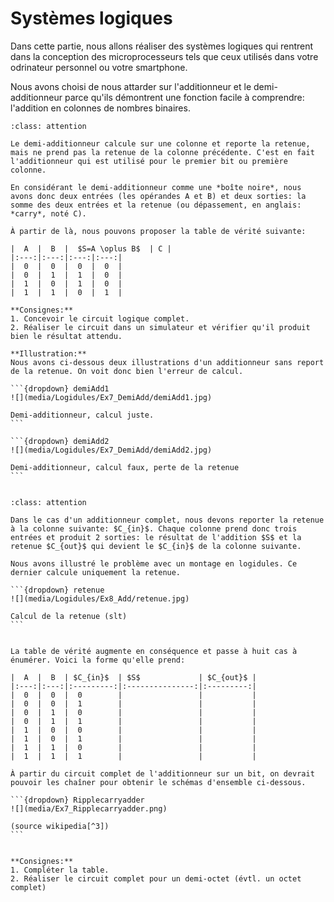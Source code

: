 # Systèmes logiques

Dans cette partie, nous allons réaliser des systèmes logiques qui rentrent dans la conception des microprocesseurs tels que ceux utilisés dans votre odrinateur personnel ou votre smartphone.

Nous avons choisi de nous attarder sur l'additionneur et le demi-additionneur parce qu'ils démontrent une fonction facile à comprendre: l'addition en colonnes de nombres binaires.


````{admonition} Exercice 6: demi-additionneur
:class: attention

Le demi-additionneur calcule sur une colonne et reporte la retenue, mais ne prend pas la retenue de la colonne précédente. C'est en fait l'additionneur qui est utilisé pour le premier bit ou première colonne.

En considérant le demi-additionneur comme une *boîte noire*, nous avons donc deux entrées (les opérandes A et B) et deux sorties: la somme des deux entrées et la retenue (ou dépassement, en anglais: *carry*, noté C).

À partir de là, nous pouvons proposer la table de vérité suivante:

|  A  |  B  |  $S=A \oplus B$  | C |
|:---:|:---:|:---:|:---:|
|  0  |  0  |  0  |  0  |
|  0  |  1  |  1  |  0  |
|  1  |  0  |  1  |  0  |
|  1  |  1  |  0  |  1  |

**Consignes:** 
1. Concevoir le circuit logique complet.
2. Réaliser le circuit dans un simulateur et vérifier qu'il produit bien le résultat attendu.

**Illustration:**
Nous avons ci-dessous deux illustrations d'un additionneur sans report de la retenue. On voit donc bien l'erreur de calcul.

```{dropdown} demiAdd1
![](media/Logidules/Ex7_DemiAdd/demiAdd1.jpg)

Demi-additionneur, calcul juste.
```

```{dropdown} demiAdd2
![](media/Logidules/Ex7_DemiAdd/demiAdd2.jpg)

Demi-additionneur, calcul faux, perte de la retenue
```


````

````{admonition} Exercice 7: additionneur
:class: attention

Dans le cas d'un additionneur complet, nous devons reporter la retenue à la colonne suivante: $C_{in}$. Chaque colonne prend donc trois entrées et produit 2 sorties: le résultat de l'addition $S$ et la retenue $C_{out}$ qui devient le $C_{in}$ de la colonne suivante.

Nous avons illustré le problème avec un montage en logidules. Ce dernier calcule uniquement la retenue.

```{dropdown} retenue
![](media/Logidules/Ex8_Add/retenue.jpg)

Calcul de la retenue (slt)
```


La table de vérité augmente en conséquence et passe à huit cas à énumérer. Voici la forme qu'elle prend:

|  A  |  B  | $C_{in}$  | $S$             | $C_{out}$ |
|:---:|:---:|:---------:|:---------------:|:---------:|
|  0  |  0  |  0        |                 |           |
|  0  |  0  |  1        |                 |           |
|  0  |  1  |  0        |                 |           |
|  0  |  1  |  1        |                 |           |
|  1  |  0  |  0        |                 |           |
|  1  |  0  |  1        |                 |           |
|  1  |  1  |  0        |                 |           |
|  1  |  1  |  1        |                 |           |

À partir du circuit complet de l'additionneur sur un bit, on devrait pouvoir les chaîner pour obtenir le schémas d'ensemble ci-dessous.

```{dropdown} Ripplecarryadder
![](media/Ex7_Ripplecarryadder.png)

(source wikipedia[^3])
```


**Consignes:** 
1. Compléter la table.
2. Réaliser le circuit complet pour un demi-octet (évtl. un octet complet)


````




[^SPapert]: On appuiera cette approche avec les théories du constructionnisme de Seymour Pappert, lui-même dans la continuité du constructivisme de Piaget.
[^hexa]: La notation hexadécimale se fait en base 16 avec les chiffres suivants: {1,2,3,4,5,6,7,8,9,A,B,C,D,E,F}
[^2]:Par Teknad — Travail personnel, CC BY-SA 4.0, https://commons.wikimedia.org/w/index.php?curid=36768081
[^3]: CC BY-SA 3.0, https://commons.wikimedia.org/w/index.php?curid=227770
